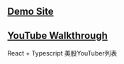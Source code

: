 ## [Demo Site](https://bobbyliu117.github.io/react-t1/)

## [YouTube Walkthrough](https://youtube.com/playlist?list=PLmrvNk3glPBIH8M-nR3vG39nQ98aEzca_)

React + Typescript 美股YouTuber列表